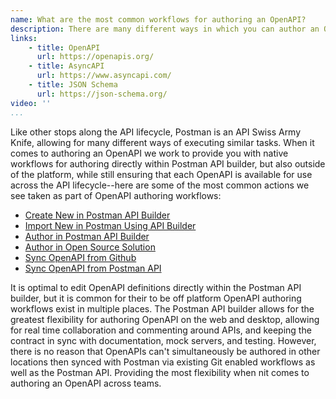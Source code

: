 ```yaml
---
name: What are the most common workflows for authoring an OpenAPI?
description: There are many different ways in which you can author an OpenAPI while leveraging the Postman API platform, accommodating a wide variety of priorities and existing workflows.
links:
    - title: OpenAPI
      url: https://openapis.org/
    - title: AsyncAPI
      url: https://www.asyncapi.com/
    - title: JSON Schema
      url: https://json-schema.org/          
video: ''     
...
```

Like other stops along the API lifecycle, Postman is an API Swiss Army Knife, allowing for many different ways of executing similar tasks. When it comes to authoring an OpenAPI we work to provide you with native workflows for authoring directly within Postman API builder, but also outside of the platform, while still ensuring that each OpenAPI is available for use across the API lifecycle--here are some of the most common actions we see taken as part of OpenAPI authoring workflows:

- [Create New in Postman API Builder](https://apis.how/actions/create-a-new-openapi/)
- [Import New in Postman Using API Builder](https://apis.how/actions/import-openapi/)
- [Author in Postman API Builder](https://apis.how/actions/author-an-openapi-in-api-builder/)
- [Author in Open Source Solution](https://apis.how/actions/author-an-openapi-in-open-source-editor/)
- [Sync OpenAPI from Github](https://apis.how/actions/sync-openapi-to-github/)
- [Sync OpenAPI from Postman API](https://apis.how/actions/sync-openapi-using-the-postman-api/)

It is optimal to edit OpenAPI definitions directly within the Postman API builder, but it is common for their to be off platform OpenAPI authoring workflows exist in multiple places. The Postman API builder allows for the greatest flexibility for authoring OpenAPI on the web and desktop, allowing for real time collaboration and commenting around APIs, and keeping the contract in sync with documentation, mock servers, and testing. However, there is no reason that OpenAPIs can't simultaneously be authored in other locations then synced with Postman via existing Git enabled workflows as well as the Postman API. Providing the most flexibility when nit comes to authoring an OpenAPI across teams.